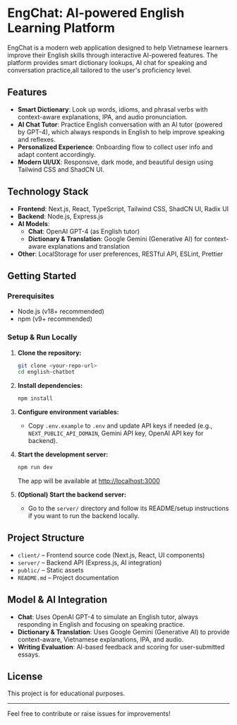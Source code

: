 # EngChat: AI-powered English Learning Platform

EngChat is a modern web application designed to help Vietnamese learners improve their English skills through interactive AI-powered features. The platform provides smart dictionary lookups, AI chat for speaking and conversation practice,all tailored to the user's proficiency level.

## Features
- **Smart Dictionary**: Look up words, idioms, and phrasal verbs with context-aware explanations, IPA, and audio pronunciation.
- **AI Chat Tutor**: Practice English conversation with an AI tutor (powered by GPT-4), which always responds in English to help improve speaking and reflexes.
- **Personalized Experience**: Onboarding flow to collect user info and adapt content accordingly.
- **Modern UI/UX**: Responsive, dark mode, and beautiful design using Tailwind CSS and ShadCN UI.

## Technology Stack
- **Frontend**: Next.js, React, TypeScript, Tailwind CSS, ShadCN UI, Radix UI
- **Backend**: Node.js, Express.js
- **AI Models**:
  - **Chat**: OpenAI GPT-4 (as English tutor)
  - **Dictionary & Translation**: Google Gemini (Generative AI) for context-aware explanations and translation
- **Other**: LocalStorage for user preferences, RESTful API, ESLint, Prettier

## Getting Started

### Prerequisites
- Node.js (v18+ recommended)
- npm (v9+ recommended)

### Setup & Run Locally
1. **Clone the repository:**
   ```bash
   git clone <your-repo-url>
   cd english-chatbot
   ```
2. **Install dependencies:**
   ```bash
   npm install
   ```
3. **Configure environment variables:**
   - Copy `.env.example` to `.env` and update API keys if needed (e.g., `NEXT_PUBLIC_API_DOMAIN`, Gemini API key, OpenAI API key for backend).

4. **Start the development server:**
   ```bash
   npm run dev
   ```
   The app will be available at [http://localhost:3000](http://localhost:3000)

5. **(Optional) Start the backend server:**
   - Go to the `server/` directory and follow its README/setup instructions if you want to run the backend locally.

## Project Structure
- `client/` – Frontend source code (Next.js, React, UI components)
- `server/` – Backend API (Express.js, AI integration)
- `public/` – Static assets
- `README.md` – Project documentation

## Model & AI Integration
- **Chat**: Uses OpenAI GPT-4 to simulate an English tutor, always responding in English and focusing on speaking practice.
- **Dictionary & Translation**: Uses Google Gemini (Generative AI) to provide context-aware, Vietnamese explanations, IPA, and audio.
- **Writing Evaluation**: AI-based feedback and scoring for user-submitted essays.

## License
This project is for educational purposes.

---
Feel free to contribute or raise issues for improvements!
